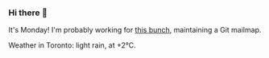 ### Hi there :wave:

It's Monday! I'm probably working for [this bunch](https://github.com/kohofinancial), maintaining a Git mailmap.

Weather in Toronto: light rain, at +2°C.
